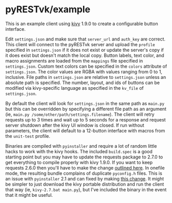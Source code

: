 # pyRESTvk/example

This is an example client using [kivy] 1.9.0 to create a configurable button interface.

Edit `settings.json` and make sure that `server_url` and `auth_key` are correct. This client will connect to the pyRESTvk server and upload the `profile` specified in `settings.json` if it does not exist or update the server's copy if it does exist but doesn't match the local copy. Button labels, text color, and macro assignments are loaded from the `mappings` file specified in `settings.json`. Custom text colors can be specified in the `colors` attribute of `settings.json`. The color values are RGBA with values ranging from 0 to 1, inclusive. File paths in `settings.json` are relative to `settings.json` unless an absolute path is specified. The number, layout, and ids of buttons can be modified via kivy-specific language as specified in the `kv_file` of `settings.json`.

By default the client will look for `settings.json` in the same path as `main.py` but this can be overridden by specifying a different file path as an argument (ie, `main.py /some/other/path/settings.filename`). The client will retry requests up to 3 times and wait up to 5 seconds for a response and request server shutdown after the kivy UI window is closed. If run without parameters, the client will default to a 12-button interface with macros from the `unit-test` profile.

Binaries are compiled with `pyinstaller` and require a lot of random little hacks to work with the kivy hooks. The included `build.spec` is a good starting point but you may have to update the requests package to 2.7.0 to get everything to compile properly with kivy 1.9.0. If you want to keep requests 2.6.0 then you'll have to make the change [outlined here]. In onefile mode, the resulting bundle complains of duplicate `pyconfig.h` files. This is an issue with `pyinstaller` 2.1 and can fixed by making [this change]. It might be simpler to just download the kivy portable distribution and run the client that way (ie, `kivy-2.7.bat main.py`), but I've included the binary in the event that it might be useful.


[kivy]: <http://kivy.org/>
[outlined here]: <https://github.com/sigmavirus24/requests/commit/1b5bfe681b4c0a987e97ae78b2034db7b7ce3d01>
[this change]: <https://github.com/pyinstaller/pyinstaller/issues/783>
